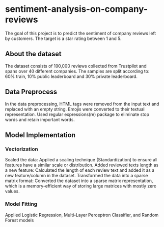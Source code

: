 # sentiment-analysis-on-company-reviews
The goal of this project is to predict the sentiment of company reviews left by customers. The target is a star rating between 1 and 5. 

## About the dataset
The dataset consists of 100,000 reviews collected from Trustpilot and spans over 40 different companies. The samples are split according to: 60% train, 10% public leaderboard and 30% private leaderboard.

## Data Preprocess
In the data preprocessing, HTML tags were removed from the input text and replaced with an empty string. Emojis were converted to their textual representation. Used regular expressions(re) package to eliminate stop words and retain important words.

## Model Implementation
### Vectorization
Scaled the data: Applied a scaling technique (Standardization) to ensure all features have a similar scale or distribution.
Added reviewed texts length as a new feature: Calculated the length of each review text and added it as a new feature/column in the dataset.
Transformed the data into a sparse matrix format: Converted the dataset into a sparse matrix representation, which is a memory-efficient way of storing large matrices with mostly zero values.
### Model Fitting
Applied Logistic Regression, Multi-Layer Perceptron Classifier, and Random Forest models 
